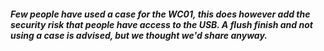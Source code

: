 ##### Few people have used a case for the WC01, this does however add the security risk that people have access to the USB. A flush finish and not using a case is advised, but we thought we'd share anyway.
